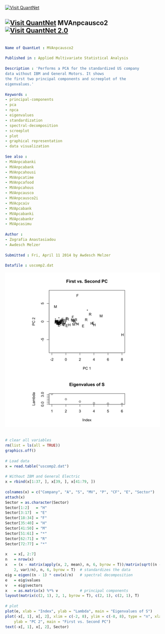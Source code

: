 
[<img src="https://github.com/QuantLet/Styleguide-and-Validation-procedure/blob/master/pictures/banner.png" alt="Visit QuantNet">](http://quantlet.de/index.php?p=info)

## [<img src="https://github.com/QuantLet/Styleguide-and-Validation-procedure/blob/master/pictures/qloqo.png" alt="Visit QuantNet">](http://quantlet.de/) **MVAnpcausco2** [<img src="https://github.com/QuantLet/Styleguide-and-Validation-procedure/blob/master/pictures/QN2.png" width="60" alt="Visit QuantNet 2.0">](http://quantlet.de/d3/ia)

```yaml

Name of QuantLet : MVAnpcausco2

Published in : Applied Multivariate Statistical Analysis

Description : 'Performs a PCA for the standardized US company 
data without IBM and General Motors. It shows
the first two principal components and screeplot of the  
eigenvalues.'

Keywords : 
- principal-components
- pca
- npca
- eigenvalues
- standardization
- spectral-decomposition
- screeplot
- plot 
- graphical representation
- data visualization

See also : 
- MVAnpcabanki
- MVAnpcabank
- MVAnpcahousi
- MVAnpcatime
- MVAnpcafood
- MVAnpcahous
- MVAnpcausco
- MVAnpcausco2i
- MVAcpcaiv
- MVApcabank
- MVApcabanki
- MVApcabankr
- MVApcasimu

Author : 
- Zografia Anastasiadou
- Awdesch Melzer

Submitted : Fri, April 11 2014 by Awdesch Melzer

Datafile : uscomp2.dat

```

![Picture1](MVAnpcausco2-1.png)


```r

# clear all variables
rm(list = ls(all = TRUE))
graphics.off()

# Load data
x = read.table("uscomp2.dat")

# Without IBM and General Electric
x = rbind(x[1:37, ], x[39, ], x[41:79, ])

colnames(x) = c("Company", "A", "S", "MV", "P", "CF", "E", "Sector")
attach(x)
Sector = as.character(Sector)
Sector[1:2]   = "H"
Sector[3:17]  = "E"
Sector[18:34] = "F"
Sector[35:40] = "H"
Sector[41:50] = "M"
Sector[51:61] = "*"
Sector[62:71] = "R"
Sector[72:77] = "*"

x   = x[, 2:7]
n   = nrow(x)
x   = (x - matrix(apply(x, 2, mean), n, 6, byrow = T))/matrix(sqrt((n - 1) * apply(x, 
    2, var)/n), n, 6, byrow = T)  # standardizes the data
eig = eigen((n - 1) * cov(x)/n)   # spectral decomposition
e   = eig$values
v   = eig$vectors
x   = as.matrix(x) %*% v          # principal components
layout(matrix(c(2, 1), 2, 1, byrow = T), c(2, 1), c(2, 1), T)

# plot
plot(e, xlab = "Index", ylab = "Lambda", main = "Eigenvalues of S")
plot(-x[, 1], x[, 2], xlim = c(-2, 8), ylim = c(-8, 8), type = "n", xlab = "PC 1", 
    ylab = "PC 2", main = "First vs. Second PC")
text(-x[, 1], x[, 2], Sector) 

```
